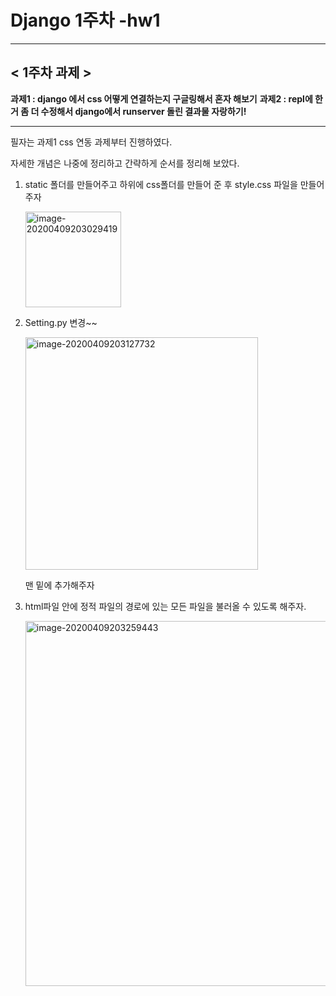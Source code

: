 # Django 1주차 -hw1

-------------

## < 1주차 과제 >

**과제1 : django 에서 css 어떻게 연결하는지 구글링해서 혼자 해보기**
**과제2 : repl에 한거 좀 더 수정해서 django에서 runserver 돌린 결과물 자랑하기!**

----------------

필자는 과제1 css 연동 과제부터 진행하였다. 

자세한 개념은 나중에 정리하고 간략하게 순서를 정리해 보았다. 

1. static 폴더를 만들어주고 하위에 css폴더를 만들어 준 후 style.css 파일을 만들어주자

   <img width="153" alt="image-20200409203029419" src="https://user-images.githubusercontent.com/49120090/78891015-9ff24700-7aa1-11ea-96c4-6ae350bbc51a.png">

2. Setting.py 변경~~

   <img width="372" alt="image-20200409203127732" src="https://user-images.githubusercontent.com/49120090/78891030-aa144580-7aa1-11ea-9e3e-710688db561b.png">

   맨 밑에 추가해주자

3. html파일 안에 정적 파일의 경로에 있는 모든 파일을 불러올 수 있도록 해주자.

   <img width="584" alt="image-20200409203259443" src="https://user-images.githubusercontent.com/49120090/78891038-b0a2bd00-7aa1-11ea-94c3-b97049d708fb.png">


